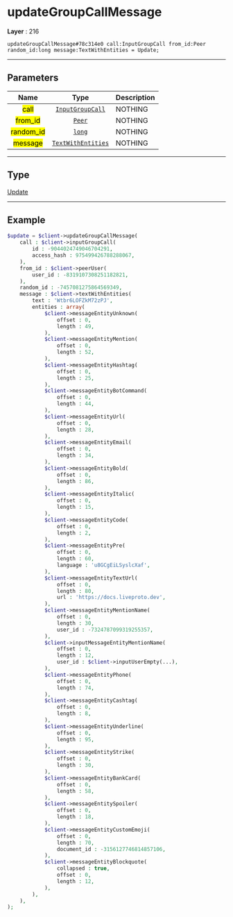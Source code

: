 # updateGroupCallMessage

**Layer** : 216

```tl
updateGroupCallMessage#78c314e0 call:InputGroupCall from_id:Peer random_id:long message:TextWithEntities = Update;
```

---

## Parameters

| Name | Type | Description |
| :---: | :---: | :--- |
| <mark>call</mark> | [`InputGroupCall`](type/InputGroupCall) | NOTHING |
| <mark>from_id</mark> | [`Peer`](type/Peer) | NOTHING |
| <mark>random_id</mark> | [`long`](type/long) | NOTHING |
| <mark>message</mark> | [`TextWithEntities`](type/TextWithEntities) | NOTHING |

---

## Type

[Update](type/Update)

---

## Example

```php
$update = $client->updateGroupCallMessage(
	call : $client->inputGroupCall(
		id : -9044024749046704291,
		access_hash : 975499426788288067,
	),
	from_id : $client->peerUser(
		user_id : -8319107308251182821,
	),
	random_id : -7457081275864569349,
	message : $client->textWithEntities(
		text : 'Wtbr6LOFZkM72zPJ',
		entities : array(
			$client->messageEntityUnknown(
				offset : 0,
				length : 49,
			),
			$client->messageEntityMention(
				offset : 0,
				length : 52,
			),
			$client->messageEntityHashtag(
				offset : 0,
				length : 25,
			),
			$client->messageEntityBotCommand(
				offset : 0,
				length : 44,
			),
			$client->messageEntityUrl(
				offset : 0,
				length : 28,
			),
			$client->messageEntityEmail(
				offset : 0,
				length : 34,
			),
			$client->messageEntityBold(
				offset : 0,
				length : 86,
			),
			$client->messageEntityItalic(
				offset : 0,
				length : 15,
			),
			$client->messageEntityCode(
				offset : 0,
				length : 2,
			),
			$client->messageEntityPre(
				offset : 0,
				length : 60,
				language : 'u8GCgEiLSyslcXaf',
			),
			$client->messageEntityTextUrl(
				offset : 0,
				length : 80,
				url : 'https://docs.liveproto.dev',
			),
			$client->messageEntityMentionName(
				offset : 0,
				length : 30,
				user_id : -7324787099319255357,
			),
			$client->inputMessageEntityMentionName(
				offset : 0,
				length : 12,
				user_id : $client->inputUserEmpty(...),
			),
			$client->messageEntityPhone(
				offset : 0,
				length : 74,
			),
			$client->messageEntityCashtag(
				offset : 0,
				length : 8,
			),
			$client->messageEntityUnderline(
				offset : 0,
				length : 95,
			),
			$client->messageEntityStrike(
				offset : 0,
				length : 30,
			),
			$client->messageEntityBankCard(
				offset : 0,
				length : 58,
			),
			$client->messageEntitySpoiler(
				offset : 0,
				length : 18,
			),
			$client->messageEntityCustomEmoji(
				offset : 0,
				length : 70,
				document_id : -3156127746814857106,
			),
			$client->messageEntityBlockquote(
				collapsed : true,
				offset : 0,
				length : 12,
			),
		),
	),
);
```
